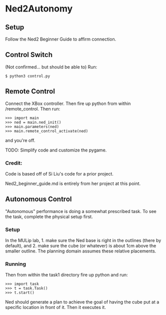 # Ned2Autonomy

## Setup
Follow the Ned2 Beginner Guide to affirm connection.

## Control Switch
(Not confirmed... but should be able to)
Run:
```
$ python3 control.py
```

## Remote Control
Connect the XBox controller. Then fire up python from within /remote_control. Then run:
```
>>> import main
>>> ned = main.ned_init()
>>> main.parameters(ned)
>>> main.remote_control_activate(ned)
```
and you're off.

TODO: Simplify code and customize the pygame.

### Credit:
Code is based off of Si Liu's code for a prior project.

Ned2_beginner_guide.md is entirely from her project at this point.

## Autonomous Control
"Autonomous" performance is doing a somewhat prescribed task. To see the task, complete the physical setup first.

### Setup
In the MULip lab, 1. make sure the Ned base is right in the outlines (there by default), and 2. make sure the cube (or whatever) is about 1cm above the smaller outline. The planning domain assumes these relative placements.

### Running
Then from within the task1 directory fire up python and run:
```
>>> import task
>>> t = task.Task()
>>> t.start()
```
Ned should generate a plan to achieve the goal of having the cube put at a specific location in front of it. Then it executes it.


